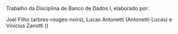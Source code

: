 Trabalho da Disciplina de Banco de Dados I, elaborado por:

Joel Filho (arbres-rouges-noirs),
Lucas Antonetti (Antonetti-Lucas) e
Vinícius Zanotti ()
